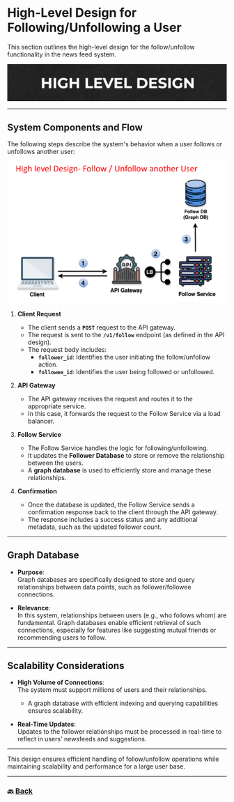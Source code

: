 # **High-Level Design for Following/Unfollowing a User**

This section outlines the high-level design for the follow/unfollow functionality in the news feed system.

![01.png](img/01.png)

---

## **System Components and Flow**

The following steps describe the system's behavior when a user follows or unfollows another user:

![02.png](img/02.png)

1. **Client Request**

   * The client sends a **`POST`** request to the API gateway.  
   * The request is sent to the **`/v1/follow`** endpoint (as defined in the API design).  
   * The request body includes:  
     * **`follower_id`**: Identifies the user initiating the follow/unfollow action.  
     * **`followee_id`**: Identifies the user being followed or unfollowed.  
2. **API Gateway**

   * The API gateway receives the request and routes it to the appropriate service.  
   * In this case, it forwards the request to the Follow Service via a load balancer.  
3. **Follow Service**

   * The Follow Service handles the logic for following/unfollowing.  
   * It updates the **Follower Database** to store or remove the relationship between the users.  
   * A **graph database** is used to efficiently store and manage these relationships.  
4. **Confirmation**

   * Once the database is updated, the Follow Service sends a confirmation response back to the client through the API gateway.  
   * The response includes a success status and any additional metadata, such as the updated follower count.

---

## **Graph Database**

* **Purpose**:  
   Graph databases are specifically designed to store and query relationships between data points, such as follower/followee connections.

* **Relevance**:  
   In this system, relationships between users (e.g., who follows whom) are fundamental. Graph databases enable efficient retrieval of such connections, especially for features like suggesting mutual friends or recommending users to follow.

---

## **Scalability Considerations**

* **High Volume of Connections**:  
   The system must support millions of users and their relationships.

  * A graph database with efficient indexing and querying capabilities ensures scalability.  
* **Real-Time Updates**:  
   Updates to the follower relationships must be processed in real-time to reflect in users' newsfeeds and suggestions.

---

This design ensures efficient handling of follow/unfollow operations while maintaining scalability and performance for a large user base.

---
### 🔙 [Back](../README.md)